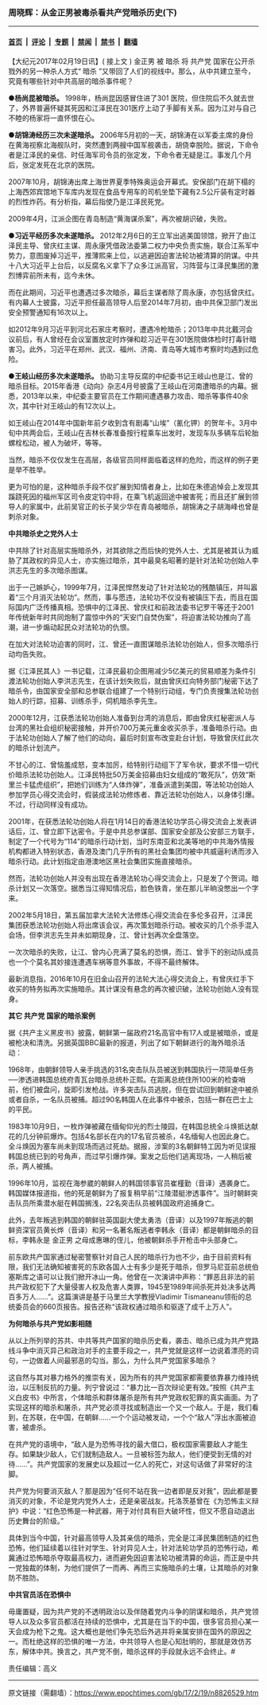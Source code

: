 ### 周晓辉：从金正男被毒杀看共产党暗杀历史(下)

---

#### [首页](../../../..?n8826529) &nbsp;|&nbsp; [评论](../../../../../epoch-comment?n8826529) &nbsp;|&nbsp; [专题](../../../../../epoch-special?n8826529) &nbsp;|&nbsp; [禁闻](../../../../../epoch-news?n8826529) &nbsp;|&nbsp; [禁书](../../../../../books?n8826529) &nbsp;|&nbsp; [翻墙](https://github.com/gfw-breaker/nogfw/blob/master/README.md?n8826529)


<div class="post_content" id="artbody" itemprop="articleBody">
 <!-- article content begin -->
 <p>
  【大纪元2017年02月19日讯】(
  <ok href="https://www.epochtimes.com/gb/17/2/18/n8823766.htm">
   接上文
  </ok>
  )
  <ok href="https://www.epochtimes.com/gb/tag/%E9%87%91%E6%AD%A3%E7%94%B7.html">
   金正男
  </ok>
  被
  <ok href="https://www.epochtimes.com/gb/tag/%E6%9A%97%E6%9D%80.html">
   暗杀
  </ok>
  将
  <ok href="https://www.epochtimes.com/gb/tag/%E5%85%B1%E4%BA%A7%E5%85%9A.html">
   共产党
  </ok>
  国家在公开杀戮外的另一种杀人方式“
  <ok href="https://www.epochtimes.com/gb/tag/%E6%9A%97%E6%9D%80.html">
   暗杀
  </ok>
  ”又带回了人们的视线中。那么，从中共建立至今，究竟有哪些针对中共高层的暗杀事件呢？
 </p>
 <p>
  <strong>
   ●杨尚昆被暗杀。
  </strong>
  1998年，杨尚昆因感冒住进了301 医院，但住院后不久就去世了，外界普遍怀疑其死因和江泽民在301医疗上动了手脚有关系。因为江对与自己不睦的杨家将一直怀恨在心。
 </p>
 <p>
  <strong>
   ●胡锦涛经历三次未遂暗杀。
  </strong>
  2006年5月初的一天，胡锦涛在以军委主席的身份在黄海视察北海舰队时，突然遭到两艘中国军舰袭击，胡侥幸脱险。据说，下命令者是江泽民的亲信、时任海军司令员的张定发，下命令者无疑是江。事发几个月后，张定发死在北京的医院。
 </p>
 <p>
  2007年10月，胡锦涛出席上海世界夏季特殊奥运会开幕式。安保部门在胡下榻的上海西郊宾馆地下车库内发现在食品专用车的司机坐垫下藏有2.5公斤装有定时器的烈性炸药。有分析指，幕后指使乃是江泽民死党。
 </p>
 <p>
  2009年4月，江派企图在青岛制造“黄海谋杀案”，再次被胡识破，失败。
 </p>
 <p>
  <strong>
   ●习近平经历多次未遂暗杀。
  </strong>
  2012年2月6日的王立军出逃美国领馆，掀开了由江泽民主导、曾庆红主谋、周永康凭借政法委第二权力中央负责实施，联合江系军中势力，意图废掉习近平，推薄熙来上位，以逃避因迫害法轮功被清算的阴谋。中共十八大习近平上台后，以反腐名义拿下了众多江派高官，习阵营与江泽民集团的激烈博弈前所未有，迄今未休。
 </p>
 <p>
  而在此期间，习近平也遭遇过多次暗杀，幕后主谋者除了周永康，亦包括曾庆红。有内幕人士披露，习近平担任最高领导人后至2014年7月初，由中共保卫部门发出安全预警通知有16次以上。
 </p>
 <p>
  如2012年9月习近平到河北石家庄考察时，遭遇冷枪暗杀；2013年中共北戴河会议前后，有人曾经在会议室置放定时炸弹和趁习近平在301医院做体检时打毒针暗害习。此外，习近平在郑州、武汉、福州、济南、青岛等大城市考察时均遇到过危险。
 </p>
 <p>
  <strong>
   ●王岐山经历多次未遂暗杀。
  </strong>
  协助习主导反腐的中纪委书记王岐山也是江、曾的暗杀目标。2015年香港《动向》杂志4月号披露了王岐山在河南遭暗杀的内幕。据悉，2013年以来，中纪委主要官员在工作期间遭遇暴力攻击、暗杀等事件40余次，其中针对王岐山的有12次以上。
 </p>
 <p>
  如王岐山在2014年中国新年前夕收到含有剧毒“山埃”（氰化钾）的贺年卡。3月中旬中共两会后，王岐山在吉林长春准备按行程乘车出发时，发现车队多辆车后轮胎螺栓松动，被人为破坏，等等。
 </p>
 <p>
  当然，暗杀不仅仅发生在高层，各级官员同样面临着这样的危险，而这样的例子更是举不胜举。
 </p>
 <p>
  更为可怕的是，这种暗杀手段不仅扩展到知情者身上，比如在朱德追悼会上发现其蹊跷死因的福州军区司令皮定钧中将，在乘飞机返回途中被害死；而且还扩展到领导人的家属中，此前吴官正的长子吴少华在青岛被暗杀，胡锦涛之子胡海峰也曾是刺杀对象。
 </p>
 <p>
  <strong>
   中共暗杀史之党外人士
  </strong>
 </p>
 <p>
  中共除了针对高层实施暗杀外，对其欲除之而后快的党外人士、尤其是被其认为威胁了其政权的异见人士，亦实施过暗杀，其中最臭名昭著的是针对法轮功创始人李洪志先生的多次暗杀图谋。
 </p>
 <p>
  出于一己嫉妒心，1999年7月，江泽民悍然发动了针对法轮功的残酷镇压，并叫嚣着“三个月消灭法轮功”。然而，事与愿违，法轮功不仅没有被镇压下去，而且在国际国内广泛传播真相。恐惧中的江泽民、曾庆红和前政法委书记罗干等还于2001年传统新年时共同炮制了震惊中外的“天安门自焚伪案”，将迫害法轮功推向了高潮，进一步煽动起民众对法轮功的仇恨。
 </p>
 <p>
  在加大对法轮功迫害的同时，江、曾还一直图谋暗杀法轮功创始人，但多次暗杀行动均告失败。
 </p>
 <p>
  据《江泽民其人》一书记载，江泽民最初企图用减少5亿美元的贸易顺差为条件引渡法轮功创始人李洪志先生，在该计划失败后，就由曾庆红向特务部门秘密下达了暗杀令，由国家安全部和总参联合组建了一个特别行动组，专门负责搜集法轮功创始人的行踪，招募、训练杀手，伺机暗杀李先生。
 </p>
 <p>
  2000年12月，江获悉法轮功创始人准备到台湾的消息后，即由曾庆红秘密派人与台湾的黑社会组织秘密接触，并开价700万美元重金收买杀手，准备暗杀行动。由于法轮功创始人了解了他们的动向，最后时刻宣布改变赴台计划，导致曾庆红此次的暗杀计划流产。
 </p>
 <p>
  不甘心的江、曾恼羞成怒，变本加厉，给特别行动组下了军令状，要求不惜一切代价暗杀法轮功创始人。江泽民特批50万美金招募由妇女组成的“敢死队”，仿效“斯里兰卡猛虎组织”，把她们训练为“人体炸弹”，准备派遣到美国，等法轮功创始人参加学员心得交流会时，假装成法轮功修炼者、靠近法轮功创始人，以身体引爆。不过，行动同样没有成功。
 </p>
 <p>
  2001年，在获悉法轮功创始人将在1月14日的香港法轮功学员心得交流会上发表讲话后，江、曾立即下达密令。于是中共总参谋部、国家安全部及公安部三方联手，制定了一个代号为“114”的暗杀行动计划，当时东南亚和北美等地的中共海外情报机构都进入特别状态，香港及澳门几乎所有的黑社会集团均被中共威逼利诱而涉入暗杀行动。此计划指定由港澳地区黑社会集团实施直接暗杀。
 </p>
 <p>
  然而，法轮功创始人并没有出现在香港法轮功心得交流会上，只是发了个贺词。暗杀计划又一次落空。据悉当江得知情况后，脸色铁青，坐在那儿半晌没憋出一个字来。
 </p>
 <p>
  2002年5月18日，第五届加拿大法轮大法修炼心得交流会在多伦多召开，江泽民集团获悉法轮功创始人将出席该会议，再次策划暗杀行动。被收买的几个杀手混入会场，但李洪志先生并未如期现身，江、曾计划再次全盘落空。
 </p>
 <p>
  一次次暗杀的失败，让江、曾内心充满了莫名的恐惧，而江、曾手下的别动队成员也一个个莫名其妙接连遭遇车祸等意外事故，不得不最终解体。
 </p>
 <p>
  最新消息指，2016年10月在旧金山召开的法轮大法心得交流会上，有曾庆红手下收买的特务拟再次实施暗杀。其计谋没有悬念的再次被识破，法轮功创始人没有现身。
 </p>
 <p>
  <strong>
   其它
   <ok href="https://www.epochtimes.com/gb/tag/%E5%85%B1%E4%BA%A7%E5%85%9A.html">
    共产党
   </ok>
   国家的暗杀案例
  </strong>
 </p>
 <p>
  据《共产主义黑皮书》披露，朝鲜第一届政府21名高官中有17人或是被暗杀，或是被枪决和清洗。另据英国BBC最新的报道，列出了如下朝鲜进行的海外暗杀活动：
 </p>
 <p>
  1968年，由朝鲜领导人亲手挑选的31名突击队队员被送到韩国执行一项简单任务──渗透进韩国总统府青瓦台暗杀总统朴正熙。在距离总统住所100米的检查哨前，他们被盘问，旋即引发枪战。许多突击队员逃脱，但在尝试回到朝鲜途中被杀或者自杀，一名队员被捕。超过90名韩国人在此事件中被杀，包括一群在巴士上的平民。
 </p>
 <p>
  1983年10月9日，一枚炸弹被藏在缅甸仰光的烈士陵园，在韩国总统全斗焕抵达献花的几分钟前爆炸。包括4名部长在内的17名官员被杀，4名缅甸人也因此身亡。全斗焕因为塞车尚未到现场而逃过死劫。据报，涉案的3名朝鲜特工因为听见误报韩国总统已到的号角声，而过早引爆炸弹。案发之后他们逃离现场，一人稍后被杀，两人被捕。
 </p>
 <p>
  1996年10月，监视在海参崴的朝鲜人的韩国领事官员崔槿勤（音译）遇袭身亡。韩国媒体报道指，他的死是朝鲜为了报复稍早前“江陵潜艇渗透事件”。当时朝鲜突击队员所乘潜水艇在韩国搁浅，22名突击队员被韩国政府追捕身亡。
 </p>
 <p>
  此外，去年叛逃到韩国的朝鲜驻英国副大使太勇浩（音译）以及1997年叛逃的朝鲜资深官员黄长烨（音译）和另一名著名叛逃者李韩永（音译）都是朝鲜暗杀的目标，李韩永是
  <ok href="https://www.epochtimes.com/gb/tag/%E9%87%91%E6%AD%A3%E7%94%B7.html">
   金正男
  </ok>
  之母成惠琳的侄儿，他被朝鲜杀手开枪击中头部身亡。
 </p>
 <p>
  前东欧共产国家通过秘密警察针对自己人民的暗杀行为也不少，由于目前资料有限，我们无法确知被害死的东欧各国人士有多少是死于暗杀，但罗马尼亚前总统伯塞斯库之语可以让我们掀开冰山一角。他曾在一次演讲中声称：“罪恶且非法的前共产政权犯下了大量侵害人权及危害人类罪，1945至1989年间杀死并处决多达两百多万人……”。这篇演讲是基于马里兰大学教授Vladimir Tismaneanu领衔的总统委员会的660页报告。报告还称“该政权通过暗杀和驱逐了成千上万人”。
 </p>
 <p>
  <strong>
   为何暗杀与共产党如影相随
  </strong>
 </p>
 <p>
  从以上所列举的苏共、中共等共产国家的暗杀历史看，袭击、暗杀已成为共产党路线斗争中消灭异己和政治对手的主要手段之一，共产党就是这样一边说着漂亮的词句，一边做着人间最邪恶的勾当。那么，为什么共产党国家多暗杀？
 </p>
 <p>
  这自然与其对暴力格外的推崇有关，因为所有的共产党国家都需要依靠暴力维持统治，以压制反抗的力量。列宁曾说过：“暴力比一百次辩论更有效。”按照《共产主义白皮书》中所言，个体暗杀和群体屠杀是所有共产党政权犯罪的真实画面。为了实现这样的暗杀和屠杀，共产党必须寻找或制造出一个又一个敌人。于是，我们看到，在苏联，在中国，在朝鲜……一个个运动被发动，一个个“敌人”浮出水面被迫害，被虐杀。
 </p>
 <p>
  在共产党的语境中，“敌人是为恐怖寻找的最大借口，极权国家需要敌人才能生存。如果缺少敌人，它们就制造敌人。一旦被标签为敌人，他们便受到无情的对待……”。共产党国家的发展史以及超过一亿人的死亡，对这句话做了非常好的注脚。
 </p>
 <p>
  共产党为何要消灭敌人？那是因为“任何不站在我一边者即是反对我”，因此都是要消灭的对象，不论是党内党外人士，还是亲密战友。托洛茨基曾在《为恐怖主义辩护》中说：“红色恐怖是一种武器，用于对付具有巨大破坏性，但又不愿自动退出历史舞台的阶级。”
 </p>
 <p>
  具体到当今中国，针对最高领导人及其亲信的暗杀，完全是江泽民集团制造的红色恐怖，他们延续着以往针对学生、针对异见人士，针对法轮功学员的恐怖行动，希冀通过恐怖暗杀夺取最高权力，进而避免因迫害法轮功被清算的命运，而正是中共一党独裁的体制，为他们提供了一而再、再而三实施暗杀的土壤，让其暗杀的对象防不胜防。
 </p>
 <p>
  <strong>
   中共官员活在恐惧中
  </strong>
 </p>
 <p>
  毋庸置疑，因为共产党的不透明政治以及伴随着党内斗争的阴谋和暗杀，共产党领导人以及众多官员都活在持续的恐惧中，尤其是在当下的中国，很多官员担心某一天会成为枪下之鬼。这大概也是他们争先恐后外逃并将亲属安排在国外的原因之一。而杜绝这样的恐惧的唯一方法，中共领导人也是心知肚明的，那就是效仿苏东，解体中共。换言之，共产党不倒，暗杀这样的手段就永远不会终止。#
 </p>
 <p>
  责任编辑：高义
 </p>
 <!-- article content end -->
 <div id="below_article_ad">
 </div>
</div>


---

原文链接（需翻墙）：https://www.epochtimes.com/gb/17/2/19/n8826529.htm